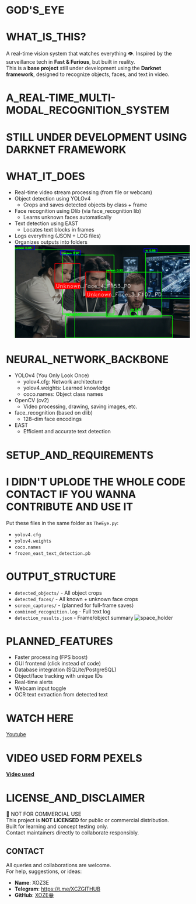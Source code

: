 # GOD'S_EYE
# WHAT_IS_THIS?
A real-time vision system that watches everything 👁️. Inspired by the surveillance tech in **Fast & Furious**, but built in reality.  
This is a **base project** still under development using the **Darknet framework**, designed to recognize objects, faces, and text in video.
# A_REAL-TIME_MULTI-MODAL_RECOGNITION_SYSTEM
# STILL UNDER DEVELOPMENT USING DARKNET FRAMEWORK
# WHAT_IT_DOES
- Real-time video stream processing (from file or webcam)
- Object detection using YOLOv4
  - Crops and saves detected objects by class + frame
- Face recognition using Dlib (via face_recognition lib)
  - Learns unknown faces automatically
- Text detection using EAST
  - Locates text blocks in frames
- Logs everything (JSON + LOG files)
- Organizes outputs into folders
![space_holder](https://github.com/XOZ3E/GOD-S-EYE/blob/main/mark1.png)
# NEURAL_NETWORK_BACKBONE
- YOLOv4 (You Only Look Once)
  - yolov4.cfg: Network architecture
  - yolov4.weights: Learned knowledge
  - coco.names: Object class names
- OpenCV (cv2)
  - Video processing, drawing, saving images, etc.
- face_recognition (based on dlib)
  - 128-dim face encodings
- EAST
  - Efficient and accurate text detection

# SETUP_AND_REQUIREMENTS
# I DIDN'T UPLODE THE WHOLE CODE CONTACT IF YOU WANNA CONTRIBUTE AND USE IT 
Put these files in the same folder as `TheEye.py`:
- `yolov4.cfg`
- `yolov4.weights`
- `coco.names`
- `frozen_east_text_detection.pb`

# OUTPUT_STRUCTURE
- `detected_objects/` - All object crops
- `detected_faces/` - All known + unknown face crops
- `screen_captures/` - (planned for full-frame saves)
- `combined_recognition.log` - Full text log
- `detection_results.json` - Frame/object summary
![space_holder](https://github.com/XOZ3E/GOD-S-EYE/blob/main/main.gif)
# PLANNED_FEATURES
- Faster processing (FPS boost)
- GUI frontend (click instead of code)
- Database integration (SQLite/PostgreSQL)
- Object/face tracking with unique IDs
- Real-time alerts
- Webcam input toggle
- OCR text extraction from detected text

# WATCH HERE
[Youtube](https://www.youtube.com/watch?v=5WGWMRBSylE)

# VIDEO USED FORM PEXELS
[**Video used**](https://www.pexels.com/video/officers-investigating-7253660)

# LICENSE_AND_DISCLAIMER
🚫 NOT FOR COMMERCIAL USE  
This project is **NOT LICENSED** for public or commercial distribution.  
Built for learning and concept testing only.  
Contact maintainers directly to collaborate responsibly.


## CONTACT
All queries and collaborations are welcome.  
For help, suggestions, or ideas:
- **Name**: XOZ3E
- **Telegram**: https://t.me/XCZGITHUB
- **GitHub**: [XOZE😁](https://github.com/XOZ3E)


